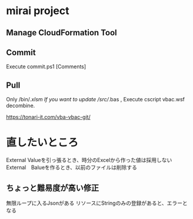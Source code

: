 # mirai project

## Manage CloudFormation Tool

## Commit 
Execute commit.ps1 [Comments]

## Pull
Only /bin/*.xlsm
If you want to update /src/*.bas , Execute cscript vbac.wsf decombine.

https://tonari-it.com/vba-vbac-git/

#  直したいところ
External Valueを引っ張るとき、時分のExcelから作った値は採用しない
External　Balueを作るとき、以前のファイルは削除する

## ちょっと難易度が高い修正
無限ループに入るJsonがある
リソースにStringのみの登録があると、エラーとなる

